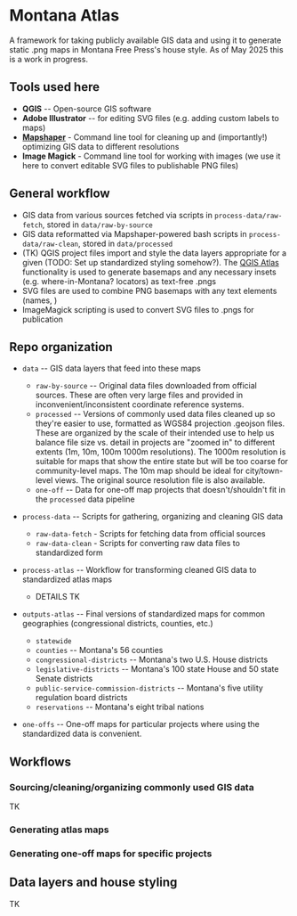 # Montana Atlas

A framework for taking publicly available GIS data and using it to generate static .png maps in Montana Free Press's house style. As of May 2025 this is a work in progress.

## Tools used here
- **QGIS** -- Open-source GIS software
- **Adobe Illustrator** -- for editing SVG files (e.g. adding custom labels to maps)
- **[Mapshaper](https://github.com/mbloch/mapshaper)** - Command line tool for cleaning up and (importantly!) optimizing GIS data to different resolutions
- **Image Magick** - Command line tool for working with images (we use it here to convert editable SVG files to publishable PNG files)

## General workflow

- GIS data from various sources fetched via scripts in `process-data/raw-fetch`, stored in `data/raw-by-source`
- GIS data reformatted via Mapshaper-powered bash scripts in `process-data/raw-clean`, stored in `data/processed`
- (TK) QGIS project files import and style the data layers appropriate for a given (TODO: Set up standardized styling somehow?). The [QGIS Atlas](https://www.qgistutorials.com/en/docs/3/automating_map_creation.html) functionality is used to generate basemaps and any necessary insets (e.g. where-in-Montana? locators) as text-free .pngs
- SVG files are used to combine PNG basemaps with any text elements (names, )
- ImageMagick scripting is used to convert SVG files to .pngs for publication

## Repo organization

- `data` -- GIS data layers that feed into these maps
    - `raw-by-source` -- Original data files downloaded from official sources. These are often very large files and provided in inconvenient/inconsistent coordinate reference systems.
    - `processed` -- Versions of commonly used data files cleaned up so they're easier to use, formatted as WGS84 projection .geojson files. These are organized by the scale of their intended use to help us balance file size vs. detail in projects are "zoomed in" to different extents (1m, 10m, 100m 1000m resolutions). The 1000m resolution is suitable for maps that show the entire state but will be too coarse for community-level maps. The 10m map should be ideal for city/town-level views. The original source resolution file is also available.
    - `one-off` -- Data for one-off map projects that doesn't/shouldn't fit in the `processed` data pipeline

- `process-data` -- Scripts for gathering, organizing and cleaning GIS data
    - `raw-data-fetch` - Scripts for fetching data from official sources
    - `raw-data-clean` - Scripts for converting raw data files to standardized form

- `process-atlas` -- Workflow for transforming cleaned GIS data to standardized atlas maps
    - DETAILS TK

- `outputs-atlas` -- Final versions of standardized maps for common geographies (congressional districts, counties, etc.)
    - `statewide`
    - `counties` -- Montana's 56 counties
    - `congressional-districts` -- Montana's two U.S. House districts
    - `legislative-districts` -- Montana's 100 state House and 50 state Senate districts
    - `public-service-commission-districts` -- Montana's five utility regulation board districts
    - `reservations` -- Montana's eight tribal nations

- `one-offs` -- One-off maps for particular projects where using the standardized data is convenient.

## Workflows

### Sourcing/cleaning/organizing commonly used GIS data

TK

### Generating atlas maps

### Generating one-off maps for specific projects

## Data layers and house styling

TK 